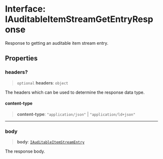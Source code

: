# Interface: IAuditableItemStreamGetEntryResponse

Response to getting an auditable item stream entry.

## Properties

### headers?

> `optional` **headers**: `object`

The headers which can be used to determine the response data type.

#### content-type

> **content-type**: `"application/json"` \| `"application/ld+json"`

***

### body

> **body**: [`IAuditableItemStreamEntry`](IAuditableItemStreamEntry.md)

The response body.
